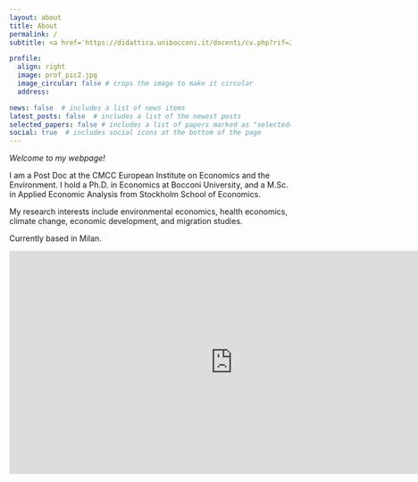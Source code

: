 ```yaml
---
layout: about
title: About
permalink: /
subtitle: <a href='https://didattica.unibocconi.it/docenti/cv.php?rif=236473'>Bocconi University - Department of Economics</a>.

profile:
  align: right
  image: prof_pic2.jpg
  image_circular: false # crops the image to make it circular
  address:

news: false  # includes a list of news items
latest_posts: false  # includes a list of the newest posts
selected_papers: false # includes a list of papers marked as "selected={true}"
social: true  # includes social icons at the bottom of the page
---
```


<!-- Google tag (gtag.js) -->
<script async src="https://www.googletagmanager.com/gtag/js?id=G-V4SJYKK7D6"></script>
<script>
  window.dataLayer = window.dataLayer || [];
  function gtag(){dataLayer.push(arguments);}
  gtag('js', new Date());

  gtag('config', 'G-V4SJYKK7D6');
</script>

*Welcome to my webpage!*

I am a Post Doc at the CMCC European Institute on Economics and the Environment. I hold a Ph.D. in Economics at Bocconi University, and a M.Sc. in Applied Economic Analysis from Stockholm School of Economics.

My research interests include environmental economics, health economics, climate change, economic development, and migration studies.

Currently based in Milan.

<iframe src="https://calendar.google.com/calendar/embed?height=400&wkst=2&ctz=Europe%2FRome&bgcolor=%23ffffff&showTz=0&showCalendars=0&showTabs=0&showPrint=0&showDate=0&showTitle=0&src=YmQ4OTY2ZjRkZDhhN2I2MjI1Y2JkYWMyNzlkOGIyMjdiYmEyZjcwMThlMmZkYmUyZjQwMGMwMmU5MDc3YjBkM0Bncm91cC5jYWxlbmRhci5nb29nbGUuY29t&src=MGRlOGNiMjU4ZTQwMzMzZTI0OWU1MmViMDNiODUzYjc2ZGRlODcyYzkwZTQwN2IwNDM1NDk4NTQ1YTUzZTA5MkBncm91cC5jYWxlbmRhci5nb29nbGUuY29t&color=%23F6BF26&color=%233F51B5" style="border-width:0" width="800" height="400" frameborder="0" scrolling="no"></iframe>
